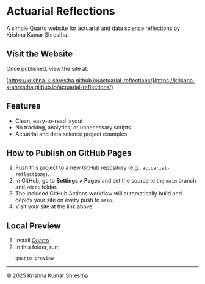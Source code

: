 # Actuarial Reflections

A simple Quarto website for actuarial and data science reflections by Krishna Kumar Shrestha.

## Visit the Website

Once published, view the site at:

[https://krishna-k-shrestha.github.io/actuarial-reflections/](https://krishna-k-shrestha.github.io/actuarial-reflections/)

## Features
- Clean, easy-to-read layout
- No tracking, analytics, or unnecessary scripts
- Actuarial and data science project examples

## How to Publish on GitHub Pages
1. Push this project to a new GitHub repository (e.g., `actuarial-reflections`).
2. In GitHub, go to **Settings > Pages** and set the source to the `main` branch and `/docs` folder.
3. The included GitHub Actions workflow will automatically build and deploy your site on every push to `main`.
4. Visit your site at the link above!

## Local Preview
1. Install [Quarto](https://quarto.org/docs/get-started/)
2. In this folder, run:
   ```powershell
   quarto preview
   ```

---

© 2025 Krishna Kumar Shrestha
